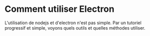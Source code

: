 # Comment utiliser Electron
L'utilisation de nodejs et d'electron n'est pas simple.
Par un tutoriel progressif et simple, voyons quels outils et quelles méthodes utiliser. 
